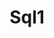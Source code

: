 ---
title: "Sql1"
layout: archive
permalink : /category/SQL1/
author_profile : true
sidebar_main : true
sidebar:
  nav: "sidebar-sample"
---